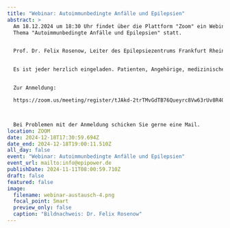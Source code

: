 ```yaml
---
title: "Webinar: Autoimmunbedingte Anfälle und Epilepsien"
abstract: >
  Am 18.12.2024 um 18:30 Uhr findet über die Plattform "Zoom" ein Webinar zum
  Thema "Autoimmunbedingte Anfälle und Epilepsien" statt.


  Prof. Dr. Felix Rosenow, Leiter des Epilepsiezentrums Frankfurt Rhein-Main wird dieses Webinar halten.


  Es ist jeder herzlich eingeladen. Patienten, Angehörige, medizinisches Fachpersonal, Interessierte, etc.


  Zur Anmeldung:

  https://zoom.us/meeting/register/tJAkd-2trTMvGdTB76Queyrc8Vw63rUv8R4Q



  Bei Problemen mit der Anmeldung schicken Sie gerne eine Mail.
location: ZOOM
date: 2024-12-18T17:30:59.694Z
date_end: 2024-12-18T19:00:11.510Z
all_day: false
event: "Webinar: Autoimmunbedingte Anfälle und Epilepsien"
event_url: mailto:info@epipower.de
publishDate: 2024-11-11T08:00:59.710Z
draft: false
featured: false
image:
  filename: webinar-austausch-4.png
  focal_point: Smart
  preview_only: false
  caption: "Bildnachweis: Dr. Felix Rosenow"
---
```

